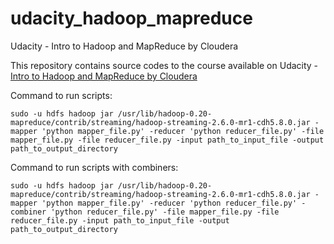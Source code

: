 # udacity_hadoop_mapreduce
Udacity - Intro to Hadoop and MapReduce by Cloudera

This repository contains source codes to the course available on Udacity - <a href="https://www.udacity.com/course/intro-to-hadoop-and-mapreduce--ud617">Intro to Hadoop and MapReduce by Cloudera</a>

Command to run scripts:
```
sudo -u hdfs hadoop jar /usr/lib/hadoop-0.20-mapreduce/contrib/streaming/hadoop-streaming-2.6.0-mr1-cdh5.8.0.jar -mapper 'python mapper_file.py' -reducer 'python reducer_file.py' -file mapper_file.py -file reducer_file.py -input path_to_input_file -output path_to_output_directory
```

Command to run scripts with combiners:
```
sudo -u hdfs hadoop jar /usr/lib/hadoop-0.20-mapreduce/contrib/streaming/hadoop-streaming-2.6.0-mr1-cdh5.8.0.jar -mapper 'python mapper_file.py' -reducer 'python reducer_file.py' -combiner 'python reducer_file.py' -file mapper_file.py -file reducer_file.py -input path_to_input_file -output path_to_output_directory
```
